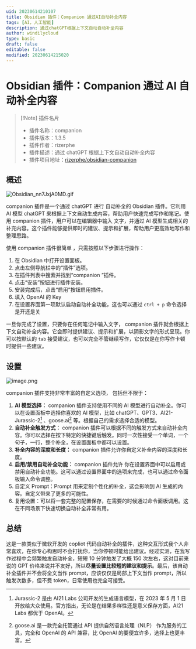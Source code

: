 ```yaml
---
uid: 20230614210107
title: Obsidian 插件：Companion 通过AI自动补全内容
tags: [AI，人工智能]
description: 通过chatGPT根据上下文自动自动补全内容
author: windilycloud
type: basic
draft: false
editable: false
modified: 20230614215020
---
```


# Obsidian 插件：Companion 通过 AI 自动补全内容

> [!Note] 插件名片
> - 插件名称：companion
> - 插件版本：1.3.5
> - 插件作者：rizerphe
> - 插件描述：通过 chatGPT 根据上下文自动自动补全内容
> - 插件项目地址：[rizerphe/obsidian-companion](https://github.com/rizerphe/obsidian-companion)

## 概述

![Obsidian_nn7JxjA0MD.gif](https://cdn.pkmer.cn/images/Obsidian_nn7JxjA0MD.gif!pkmer)

companion 插件是一个通过 chatGPT 进行 自动补全的 Obsidian 插件。它利用 AI 模型 chatGPT 来根据上下文自动生成内容，帮助用户快速完成写作和笔记。使用 companion 插件，用户可以在编辑器中输入 文字，并通过 AI 模型生成相关的补充内容。这个插件能够提供即时的建议、提示和扩展，帮助用户更高效地写作和整理思路。

使用 companion 插件很简单 ，只需按照以下步骤进行操作：

1. 在 Obsidian 中打开设置面板。
2. 点击左侧导航栏中的“插件”选项。
3. 在插件列表中搜索并找到“companion ”插件。
4. 点击“安装”按钮进行插件安装。
5. 安装完成后，点击“启用”按钮启用插件。
6. 填入 OpenAI 的 Key
7. 在设置界面第一项默认启动自动补全功能，这也可以通过 `ctrl + p` 命令选择是开还是关

一旦你完成了设置，只要你在任何笔记中输入文字， companion 插件就会根据上下文自动补全内容。它会即时提供建议、提示和扩展，以阴影文字的形式呈现。你可以按默认的 `tab` 接受建议，也可以完全不管继续写作，它仅仅是在你写作卡顿时提供一些建议。

## 设置

![image.png](https://cdn.pkmer.cn/images/202306142150146.png!pkmer)

companion 插件支持非常丰富的自定义选项， 包括但不限于：

1. **AI 模型选择：** companion 插件支持使用不同的 AI 模型进行自动补全。你可以在设置面板中选择你喜欢的 AI 模型，比如 chatGPT、GPT3、AI21-Jurassic-2[^1] 、goose.ai[^2] 等。根据自己的需求选择合适的模型。
2. **自动补全触发方式：** companion 插件可以根据不同的触发方式来自动补全内容。你可以选择在按下特定的快捷键后触发。同时一次性接受一个单词，一个句子，一行，整个补全，在设置面板中都可以设置。
3. **补全内容的深度和长度：** companion 插件允许你自定义补全内容的深度和长度。
4. **启用/禁用自动补全功能：** companion 插件允许 你在设置界面中可以启用或禁用自动补全功能。这可以通过设置界面中的选项来完成，也可以通过命令面板输入命令调整。
5. 自定义 Prompt：Prompt 用来定制个性化的补全，这会影响到 AI 生成的内容。自定义带来了更多的可能性。
6. 复用设置：可以将一套完整的配置保存，在需要的时候通过命令面板调用。这在不同场景下快速切换自动补全非常有用。

## 总结

这是一款类似于微软开发的 copliot 代码自动补全的插件，这种交互形式我个人非常喜欢，在你专心构思时不会打扰你，当你停顿时能给出建议。经过实测，在我写作过程中会频繁触发自动补全，短短 10 分钟触发了大概 150 次左右，这对目前来说的 GPT 价格来说并不友好，所以**尽量设置比较短的建议和提示**。最后，该自动补全插件并不会将全文当作 prompt，应该仅仅是局部上下文当作 prompt，所以触发次数多，但不费 token，日常使用也完全可接受。

[^1]:Jurassic-2 是由 AI21 Labs 公司开发的生成语言模型，在 2023 年 5 月 1 日开放给大众使用。官方指出，无论是在结果多样性还是意义保存方面，AI21 Labs 都优于 OpenAI。

[^2]: goose.ai 是一款完全托管通过 API 提供自然语言处理（NLP） 作为服务的工具，完全和 OpenAI 的 API 兼容，比 OpenAI 的要便宜许多，选择上也更丰富。
